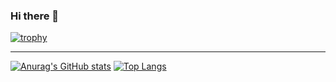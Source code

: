 ### Hi there 👋

<!--
**thirakawa/thirakawa** is a ✨ _special_ ✨ repository because its `README.md` (this file) appears on your GitHub profile.

Here are some ideas to get you started:

- 🔭 I’m currently working on ...
- 🌱 I’m currently learning ...
- 👯 I’m looking to collaborate on ...
- 🤔 I’m looking for help with ...
- 💬 Ask me about ...
- 📫 How to reach me: ...
- 😄 Pronouns: ...
- ⚡ Fun fact: ...
-->

[![trophy](https://github-profile-trophy.vercel.app/?username=thirakawa)](https://github.com/ryo-ma/github-profile-trophy)


---
[![Anurag's GitHub stats](https://github-readme-stats.vercel.app/api?username=thirakawa)](https://github.com/anuraghazra/github-readme-stats)
[![Top Langs](https://github-readme-stats.vercel.app/api/top-langs/?username=thirakawa&layout=compact)](https://github.com/anuraghazra/github-readme-stats)
